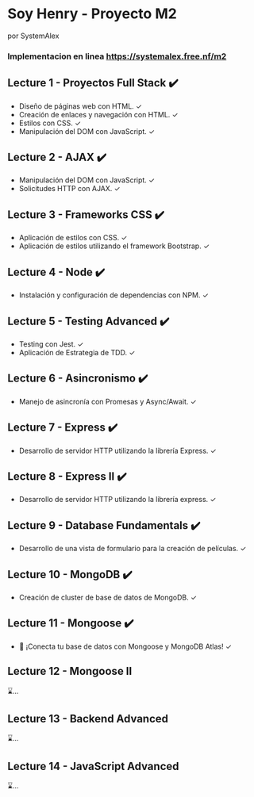 # Soy Henry - Proyecto M2
por SystemAlex
### Implementacion en linea https://systemalex.free.nf/m2


## Lecture 1 - Proyectos Full Stack ✔️
 - Diseño de páginas web con HTML. ✓
 - Creación de enlaces y navegación con HTML. ✓
 - Estilos con CSS. ✓
 - Manipulación del DOM con JavaScript. ✓

## Lecture 2 - AJAX ✔️
 - Manipulación del DOM con JavaScript. ✓
 - Solicitudes HTTP con AJAX. ✓

## Lecture 3 - Frameworks CSS ✔️
 - Aplicación de estilos con CSS. ✓
 - Aplicación de estilos utilizando el framework Bootstrap. ✓

## Lecture 4 - Node ✔️
 - Instalación y configuración de dependencias con NPM. ✓

## Lecture 5 - Testing Advanced ✔️
 - Testing con Jest. ✓
 - Aplicación de Estrategia de TDD. ✓

## Lecture 6 - Asincronismo ✔️
 - Manejo de asincronía con Promesas y Async/Await. ✓

## Lecture 7 - Express ✔️
 - Desarrollo de servidor HTTP utilizando la librería Express. ✓

## Lecture 8 - Express II ✔️
 - Desarrollo de servidor HTTP utilizando la librería express. ✓

## Lecture 9 - Database Fundamentals ✔️
 - Desarrollo de una vista de formulario para la creación de películas. ✓

## Lecture 10 - MongoDB ✔️
 - Creación de cluster de base de datos de MongoDB. ✓

## Lecture 11 - Mongoose ✔️
 - 🚀 ¡Conecta tu base de datos con Mongoose y MongoDB Atlas! ✓

## Lecture 12 - Mongoose II
⌛...

## Lecture 13 - Backend Advanced
⌛...

## Lecture 14 - JavaScript Advanced
⌛...

